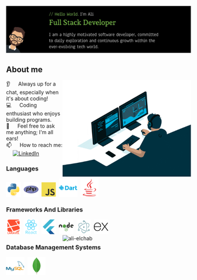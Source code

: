 <img  src="/banner.jpg" alt="" />

<!-- About me details -->
## About me

<div>
    <img align="right" width="350" src="/giphy.gif" alt="Coding gif" />
    👂 &emsp; Always up for a chat, especially when it's about coding!<br />
    💻 &emsp; Coding enthusiast who enjoys building programs. <br />
    💬 &emsp; Feel free to ask me anything; I'm all ears!<br />
    📫 &emsp; How to reach me: &emsp;
    <a href=https://www.linkedin.com/in/ali-elchab/" target="_blank">
        <img src="https://img.shields.io/badge/-LinkedIn-blue?style=flat&logo=Linkedin&logoColor=white" alt="LinkedIn"/>
    </a>
</div>

### Languages

<div>
  
  <img src='https://github.com/devicons/devicon/blob/master/icons/python/python-original.svg' title="Python" alt="python" width="40" height="40"/>&nbsp;
  <img src="https://github.com/devicons/devicon/blob/master/icons/php/php-original.svg" title="Php" alt="php" width="40" height="40"/>&nbsp;
  <img src="https://github.com/devicons/devicon/blob/master/icons/javascript/javascript-original.svg" title="JavaScript" alt="JavaScript" width="40" height="40"/>&nbsp;
  <img src='https://github.com/devicons/devicon/blob/master/icons/dart/dart-plain-wordmark.svg' title="Dart" alt="dart" width="50" height="50"/>&nbsp;
  <img src='https://github.com/devicons/devicon/blob/master/icons/java/java-plain.svg' title="Java" alt="java" width="50" height="50"/>&nbsp;
</div>

### Frameworks And Libraries
<div>
  <img src="https://github.com/devicons/devicon/blob/master/icons/laravel/laravel-plain-wordmark.svg" title="Laravel" alt="laravel" width="40" height="40"/>&nbsp;     
  <img src="https://github.com/devicons/devicon/blob/master/icons/react/react-original-wordmark.svg" title="React" alt="React" width="40" height="40"/>&nbsp;
  <img src="https://github.com/devicons/devicon/blob/master/icons/flutter/flutter-original.svg" title="Flutter" alt="Flutter" width="40" height="40"/>&nbsp;
  <img src="https://github.com/devicons/devicon/blob/master/icons/nodejs/nodejs-original-wordmark.svg" title="NodeJS" alt="NodeJS" width="40" height="40"/>&nbsp;
  <img src="https://github.com/devicons/devicon/blob/master/icons/electron/electron-original.svg" title="Electron" alt="Electron" width="40" height="40"/>&nbsp;
  <img src="https://github.com/devicons/devicon/blob/master/icons/express/express-original.svg" title="Express" alt="Express" width="40" height="40"/>&nbsp;
<img align="right" width="350" src="https://github-readme-stats.vercel.app/api/top-langs?username=ali-elchab&show_icons=true&locale=en&layout=compact" alt="ali-elchab" />
</div>

### Database Management Systems
<div>  
    <img src="https://github.com/devicons/devicon/blob/master/icons/mysql/mysql-original-wordmark.svg" title="MySQL"  alt="MySQL" width="50" height="50"/>&nbsp;
    <img src="https://github.com/devicons/devicon/blob/master/icons/mongodb/mongodb-original.svg" title="MongoDB"  alt="MongoDB" width="50" height="50"/>&nbsp;
</div>


